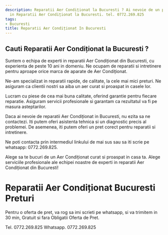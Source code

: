 ```yaml
---
description: Reparatii Aer Condiționat la Bucuresti ? Ai nevoie de un profesionist
  in Reparatii Aer Condiționat la Bucuresti. tel. 0772.269.825
tags:
- Bucuresti
title: Reparatii Aer Condiționat In Bucuresti
---
```



## Cauti Reparatii Aer Condiționat la Bucuresti ?


Suntem o echipa de experti in reparatii Aer Condiționat din Bucuresti, cu experienta de peste 10 ani in domeniu. Ne ocupam de reparatii si intretinere pentru aproape orice marca de aparate de Aer Condiționat.

Ne-am specializat in reparatii rapide, de calitate, la cele mai mici preturi. Ne asiguram ca clientii nostri sa aiba un aer curat si proaspat in casele lor.

Lucram cu piese de cea mai buna calitate, oferind garantie pentru fiecare reparatie. Asiguram servicii profesionale si garantam ca rezultatul va fi pe masura asteptarilor.

Daca ai nevoie de reparatii Aer Condiționat in Bucuresti, nu ezita sa ne contactezi. Iti putem oferi asistenta tehnica si un diagnostic precis al problemei. De asemenea, iti putem oferi un pret corect pentru reparatii si intretinere.

Ne poti contacta prin intermediul linkului de mai sus sau sa iti scrie pe whatsapp: 0772.269.825.

Alege sa te bucuri de un Aer Condiționat curat si proaspat in casa ta. Alege serviciile profesionale ale echipei noastre de experti in reparatii Aer Condiționat din Bucuresti!

# Reparatii Aer Condiționat Bucuresti Preturi
Pentru o oferta de pret, va rog sa imi scrieti pe whatsapp, si va trimitem in 30 min, Gratuit si fara Obligatii Oferta de Pret.

Tel. 0772.269.825
Whatsapp. 0772.269.825